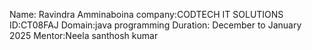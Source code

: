 Name: Ravindra Amminaboina
company:CODTECH IT SOLUTIONS
ID:CT08FAJ
Domain:java programming 
Duration: December to January 2025
Mentor:Neela santhosh kumar
